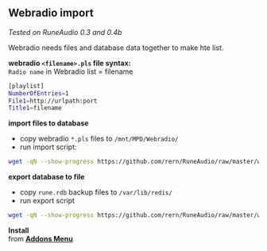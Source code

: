 Webradio import
---
_Tested on RuneAudio 0.3 and 0.4b_

Webradio needs files and database data together to make hte list.

**webradio `<filename>.pls` file syntax:**    
`Radio name` in Webradio list = filename  
```sh
[playlist]
NumberOfEntries=1
File1=http://urlpath:port
Title1=filename
```

**import files to database**  
- copy webradio  `*.pls` files to `/mnt/MPD/Webradio/`  
- run import script:
```sh
wget -qN --show-progress https://github.com/rern/RuneAudio/raw/master/webradio/webradiodb.sh; chmod +x webradiodb.sh; ./webradiodb.sh
```

**export database to file**
- copy `rune.rdb` backup files to `/var/lib/redis/`  
- run export script
```sh
wget -qN --show-progress https://github.com/rern/RuneAudio/raw/master/webradio/webradiofile.sh; chmod +x webradiofile.sh; ./webradiofile.sh
```
  
**Install**  
from [**Addons Menu**](https://github.com/rern/RuneAudio_Addons)  
